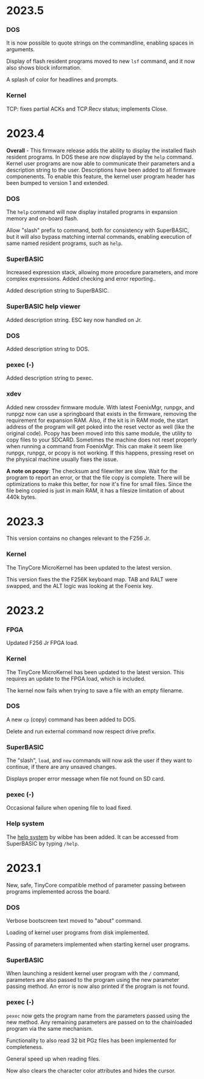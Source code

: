 # 2023.5

### DOS
It is now possible to quote strings on the commandline, enabling spaces in arguments.

Display of flash resident programs moved to new `lsf` command, and it now also shows block information.

A splash of color for headlines and prompts.

### Kernel
TCP: fixes partial ACKs and TCP.Recv status; implements Close.

# 2023.4
**Overall** - This firmware release adds the ability to display the installed flash resident programs. In DOS these are now displayed by the `help` command. Kernel user programs are now able to communicate their parameters and a description string to the user. Descriptions have been added to all firmware componenents. To enable this feature, the kernel user program header has been bumped to version 1 and extended.

### DOS
The `help` command will now display installed programs in expansion memory and on-board flash.

Allow "slash" prefix to command, both for consistency with SuperBASIC, but it will also bypass matching internal commands, enabling execution of same named resident programs, such as `help`.

### SuperBASIC
Increased expression stack, allowing more procedure parameters, and more complex expressions. Added checking and error reporting..

Added description string to SuperBASIC.

### SuperBASIC help viewer
Added description string. ESC key now handled on Jr.

### DOS
Added description string to DOS.

### pexec (-)
Added description string to pexec.

### xdev
Added new crossdev firmware module. With latest FoenixMgr, runpgx, and runpgz now can use a springboard that exists in the firmware, removing the requirement for expansion RAM. Also, if the kit is in RAM mode, the start address of the program will get poked into the reset vector as well (like the original code). Pcopy has been moved into this same module, the utility to copy files to your SDCARD.  Sometimes the machine does not reset properly when running a command from FoenixMgr.  This can make it seem like runpgx, runpgz, or pcopy is not working. If this happens, pressing reset on the physical machine usually fixes the issue.

**A note on pcopy**: The checksum and filewriter are slow.  Wait for the program to report an error, or that the file copy is complete.  There will be optimizations to make this better, for now it's fine for small files.  Since the file being copied is just in main RAM, it has a filesize limitation of about 440k bytes.

# 2023.3
This version contains no changes relevant to the F256 Jr.

### Kernel
The TinyCore MicroKernel has been updated to the latest version.

This version fixes the the F256K keyboard map. TAB and RALT were swapped, and the ALT logic was looking at the Foenix key.


# 2023.2

### FPGA
Updated F256 Jr FPGA load.

### Kernel
The TinyCore MicroKernel has been updated to the latest version. This requires an update to the FPGA load, which is included.

The kernel now fails when trying to save a file with an empty filename.

### DOS
A new `cp` (copy) command has been added to DOS.

Delete and run external command now respect drive prefix.

### SuperBASIC
The "slash", `load`, and `new` commands will now ask the user if they want to continue, if there are any unsaved changes.

Displays proper error message when file not found on SD card.

### pexec (-)
Occasional failure when opening file to load fixed.

### Help system
The [help system](https://github.com/wibbe/foenix-help) by wibbe has been added. It can be accessed from SuperBASIC by typing `/help`.


# 2023.1
New, safe, TinyCore compatible method of parameter passing between programs implemented across the board.

### DOS
Verbose bootscreen text moved to "about" command.

Loading of kernel user programs from disk implemented.

Passing of parameters implemented when starting kernel user programs.

### SuperBASIC
When launching a resident kernel user program with the `/` command, parameters are also passed to the program using the new parameter passing method. An error is now also printed if the program is not found.

### pexec (-)
`pexec` now gets the program name from the parameters passed using the new method. Any remaining parameters are passed on to the chainloaded program via the same mechanism.

Functionality to also read 32 bit PGz files has been implemented for completeness.

General speed up when reading files.

Now also clears the character color attributes and hides the cursor.
